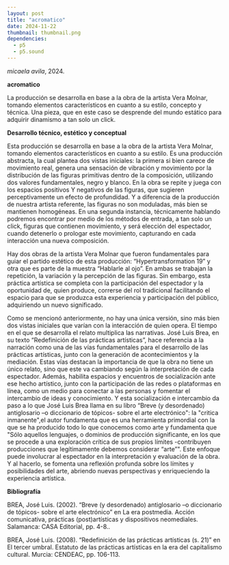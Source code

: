 ```yaml
---
layout: post
title: "acromatico"
date: 2024-11-22
thumbnail: thumbnail.png
dependencies:
  - p5
  - p5.sound
---
```


<div id="div-sketch">
  <script type="text/javascript" src="sketch.js"></script>
</div>

_micaela avila_, 2024.

**acromatico**

La producción se desarrolla en base a la obra de la artista Vera Molnar, tomando elementos característicos en cuanto a su estilo, concepto y técnica. Una pieza, que en este caso se desprende del mundo estático para adquirir dinamismo a tan solo un click. 

**Desarrollo técnico, estético y conceptual**

Esta producción se desarrolla en base a la obra de la artista Vera Molnar, tomando elementos característicos en cuanto a su estilo. Es una producción abstracta, la cual plantea dos vistas iniciales: la primera si bien carece de movimiento real, genera una sensación de vibración y movimiento por la distribución de las figuras primitivas dentro de la composición, utilizando dos valores fundamentales, negro y blanco. En la obra se repite y juega con los espacios positivos Y negativos de las figuras, que sugieren perceptivamente un efecto de profundidad. Y a diferencia de la producción de nuestra artista referente, las figuras no son moduladas, más bien se mantienen homogéneas. En una segunda instancia, técnicamente hablando podremos encontrar por medio de los métodos de entrada, a tan solo un click, figuras que contienen movimiento, y será elección del espectador, cuando detenerlo o prologar este movimiento, capturando en cada interacción una nueva composición. 


Hay dos obras de la artista Vera Molnar que fueron fundamentales para guiar el partido estético de esta producción: “Hypertransformation 19” y otra que es parte de la muestra “Hablarle al ojo”. En ambas se trabajan la repetición, la variación y la percepción de las figuras. Sin embargo, esta práctica artística se completa con la participación del espectador y la oportunidad de, quien produce, correrse del rol tradicional facilitando el espacio para que se produzca esta experiencia y participación del público, adquiriendo un nuevo significado.

Como se mencionó anteriormente, no hay una única versión, sino más bien dos vistas iniciales que varían con la interacción de quien opera. El tiempo en el que se desarrolla el relato multiplica las narrativas. José Luis Brea, en su texto “Redefinición de las prácticas artísticas”, hace referencia a la narración como una de las vías fundamentales para el desarrollo de las prácticas artísticas, junto con la generación de acontecimientos y la mediación. Estas vías destacan la importancia de que la obra no tiene un único relato, sino que este va cambiando según la interpretación de cada espectador. Además, habilita espacios y encuentros de socialización ante ese hecho artístico, junto con la participación de las redes o plataformas en línea, como un medio para conectar a las personas y fomentar el intercambio de ideas y conocimiento. Y esta socialización e intercambio da paso a lo que José Luis Brea llama en su libro “Breve (y desordenado) antiglosario –o diccionario de tópicos- sobre el arte electrónico": la "critica inmanente",el autor fundamenta que es una herramienta primordial con la que se ha producido todo lo que conocemos como arte y fundamenta que "Sólo aquellos lenguajes, o dominios de producción significante, en los que se procede a una exploración crítica de sus propios límites -contribuyen producciones que legítimamente debemos considerar “arte”". Este enfoque puede involucrar al espectador en la interpretación y evaluación de la obra. Y al hacerlo, se fomenta una reflexión profunda sobre los límites y posibilidades del arte, abriendo nuevas perspectivas y enriqueciendo la experiencia artística.

**Bibliografía**

BREA, José Luis. (2002). “Breve (y desordenado) antiglosario –o diccionario de tópicos- sobre el arte electrónico” en La era postmedia. Acción comunicativa, prácticas (post)artísticas y dispositivos neomediales. Salamanca: CASA Editorial, pp. 4-8..

BREA, José Luis. (2008). “Redefinición de las prácticas artísticas (s. 21)” en El tercer umbral. Estatuto de las prácticas artísticas en la era del capitalismo cultural. Murcia: CENDEAC, pp. 106-113.
